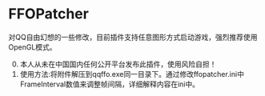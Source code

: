 # FFOPatcher

对QQ自由幻想的一些修改，目前插件支持任意图形方式启动游戏，强烈推荐使用OpenGL模式。

0. 本人从未在中国国内任何公开平台发布此插件，使用风险自担！</br>
1. 使用方法:将附件解压到qqffo.exe同一目录下。通过修改ffopatcher.ini中FrameInterval数值来调整帧间隔，详细解释内容在ini中。
